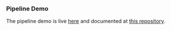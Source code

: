 ### Pipeline Demo
The pipeline demo is live [here](https://huggingface.co/spaces/ncats/EpiPipeline4RD) and documented at [this repository](https://huggingface.co/spaces/ncats/EpiPipeline4RD/tree/main).
